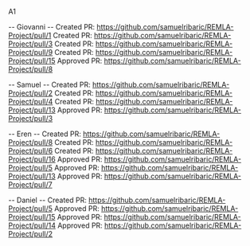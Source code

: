 A1

-- Giovanni --
Created PR: https://github.com/samuelribaric/REMLA-Project/pull/1
Created PR: https://github.com/samuelribaric/REMLA-Project/pull/3
Created PR: https://github.com/samuelribaric/REMLA-Project/pull/9
Created PR: https://github.com/samuelribaric/REMLA-Project/pull/15
Approved PR: https://github.com/samuelribaric/REMLA-Project/pull/8

-- Samuel --
Created PR: https://github.com/samuelribaric/REMLA-Project/pull/2
Created PR: https://github.com/samuelribaric/REMLA-Project/pull/4
Created PR: https://github.com/samuelribaric/REMLA-Project/pull/13
Approved PR: https://github.com/samuelribaric/REMLA-Project/pull/3


-- Eren --
Created PR: https://github.com/samuelribaric/REMLA-Project/pull/8
Created PR: https://github.com/samuelribaric/REMLA-Project/pull/6
Created PR: https://github.com/samuelribaric/REMLA-Project/pull/16
Approved PR: https://github.com/samuelribaric/REMLA-Project/pull/5
Approved PR: https://github.com/samuelribaric/REMLA-Project/pull/13
Approved PR: https://github.com/samuelribaric/REMLA-Project/pull/7

-- Daniel --
Created PR: https://github.com/samuelribaric/REMLA-Project/pull/5
Approved PR: https://github.com/samuelribaric/REMLA-Project/pull/15
Approved PR: https://github.com/samuelribaric/REMLA-Project/pull/14
Approved PR: https://github.com/samuelribaric/REMLA-Project/pull/2